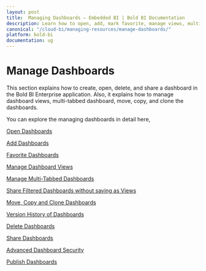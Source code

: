 ```yaml
---
layout: post
title:  Managing Dashboards – Embedded BI | Bold BI Documentation
description: Learn how to open, add, mark favorite, manage views, multi-tabbed dashboards, share, move, copy and clone dashboards in Bold BI deployed in your server.
canonical: "/cloud-bi/managing-resources/manage-dashboards/"
platform: bold-bi
documentation: ug
---
```


# Manage Dashboards

This section explains how to create, open, delete, and share a dashboard in the Bold BI Enterprise application. Also, it explains how to manage dashboard views, multi-tabbed dashboard, move, copy, and clone the dashboards.

You can explore the managing dashboards in detail here,

[Open Dashboards](/embedded-bi/managing-resources/manage-dashboards/open-dashboards/)

[Add Dashboards](/embedded-bi/managing-resources/manage-dashboards/add-dashboards/)

[Favorite Dashboards](/embedded-bi/managing-resources/manage-dashboards/favorite-dashboards/)

[Manage Dashboard Views](/embedded-bi/managing-resources/manage-dashboards/manage-dashboard-views/)

[Manage Multi-Tabbed Dashboards](/embedded-bi/managing-resources/manage-dashboards/manage-multi-tabbed-dashboards/)

[Share Filtered Dashboards without saving as Views](/embedded-bi/managing-resources/manage-dashboards/share-filtered-dashboards-without-save-views/)

[Move, Copy and Clone Dashboards](/embedded-bi/managing-resources/manage-dashboards/move-copy-and-clone-dashboards/)

[Version History of Dashboards](/embedded-bi/managing-resources/manage-dashboards/version-history-of-dashboards/)

[Delete Dashboards](/embedded-bi/managing-resources/manage-dashboards/delete-dashboards/)

[Share Dashboards](/embedded-bi/managing-resources/manage-dashboards/share-dashboards/)

[Advanced Dashboard Security](/embedded-bi/managing-resources/manage-dashboards/advanced-dashboard-security/)

[Publish Dashboards](/embedded-bi/managing-resources/manage-dashboards/publish-dashboards/)
